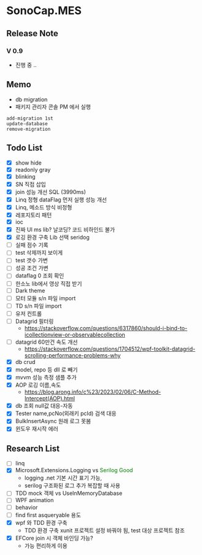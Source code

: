 # SonoCap.MES

## Release Note
### V 0.9
- 진행 중 ..

## Memo
- db migration
- 패키지 관리자 콘솔 PM 에서 실행
```
add-migration 1st
update-database
remove-migration
```

## Todo List
- [X] show hide
- [X] readonly gray
- [X] blinking
- [X] SN 직접 삽입
- [X] join 성능 개선 SQL (3990ms)
- [X] Linq 정형 dataFlag 먼저 실행 성능 개선 
- [X] Linq, 메소드 방식 비정형
- [X] 레포지토리 패턴
- [X] ioc
- [X] 진짜 UI ms lib? 날코딩? 코드 비하인드 불가
- [X] 로깅 환경 구축 Lib 선택 seridog
- [ ] 실패 점수 기록
- [ ] test 삭제까지 보이게
- [ ] test 갯수 가변
- [ ] 성공 조건 가변
- [ ] dataflag 0 조회 확인
- [ ] 한소노 lib에서 영상 직접 받기
- [ ] Dark theme
- [ ] 모터 모듈 s/n 파일 import
- [ ] TD s/n 파일 import
- [ ] 유저 컨트롤
- [ ] Datagrid 필터링
	- https://stackoverflow.com/questions/6317860/should-i-bind-to-icollectionview-or-observablecollection
- [ ] datagrid 60만건 속도 개선
	- https://stackoverflow.com/questions/1704512/wpf-toolkit-datagrid-scrolling-performance-problems-why
- [X] db crud
- [X] model, repo 등 dll 로 빼기
- [X] mvvm 성능 측정 샘플 추가
- [X] AOP 로깅 이름,속도
	- https://blog.arong.info/c%23/2023/02/06/C-Method-Intercept(AOP).html
- [X] db 조회 null값 대응-자동
- [X] Tester name,pcNo(외래키 pcId) 검색 대응
- [X] BulkInsertAsync 원래 로그 못봄
- [X] 윈도우 재시작 에러
## Research List
- [ ] linq
- [X] Microsoft.Extensions.Logging vs <font color='green'>Serilog Good</font>
	- logging .net 기본 시간 표기 가능,
	- serilog 구조화된 로그 추가 복잡할 때 사용
- [ ] TDD mock 객체 vs UseInMemoryDatabase
- [ ] WPF animation
- [ ] behavior
- [ ] find first asqueryable 용도
- [X] wpf 와 TDD 환경 구축
	- TDD 환경 구축 xunit 프로젝트 설정 바꿔야 됨, test 대상 프로젝트 참조
- [X] EFCore join 시 객체 바인딩 가능?
	- 가능 편리하게 이용